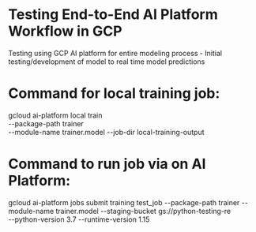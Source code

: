 # Testing End-to-End AI Platform Workflow in GCP

Testing using GCP AI platform for entire modeling process - Initial testing/development of 
model to real time model predictions



# Command for local training job:
gcloud ai-platform local train  
  --package-path trainer  
  --module-name trainer.model 
  --job-dir local-training-output
  
# Command to run job via on AI Platform:
gcloud ai-platform jobs submit training test_job 
  --package-path trainer
  --module-name trainer.model 
  --staging-bucket gs://python-testing-re  
  --python-version 3.7 
  --runtime-version 1.15
